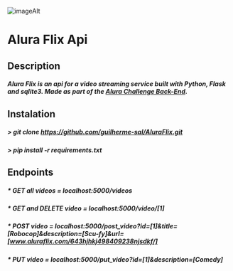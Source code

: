 ![imageAlt](https://camo.githubusercontent.com/fafa58018b42e732e730bb9675e3b21e0a9b6892c4bd5679e1cc16ad9d1a4b30/68747470733a2f2f7777772e616c7572612e636f6d2e62722f6173736574732f696d672f6368616c6c656e6765732f6261636b2d656e642f6368616c6c656e6765732d6c6f676f2d322e313632353039303932342e737667)
# Alura Flix Api
## Description
##### Alura Flix is an api for a video streaming service built with Python, Flask and sqlite3. Made as part of the [Alura Challenge Back-End](https://www.alura.com.br/challenges/back-end).
## Instalation
##### > git clone https://github.com/guilherme-sal/AluraFlix.git
##### > pip install -r requirements.txt
## Endpoints
##### * <strong>GET</strong> all videos = localhost:5000/videos
##### * GET and DELETE video = localhost:5000/video/[1]
##### * POST video = localhost:5000/post_video?id=[1]&title=[Robocop]&description=[Scu-fy]&url=[www.aluraflix.com/643hjhkj498409238njsdkf/]
##### * PUT video = localhost:5000/put_video?id=[1]&description=[Comedy]
